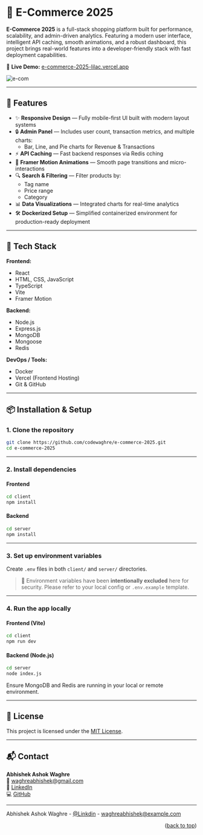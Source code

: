 # 🛒 E-Commerce 2025

**E-Commerce 2025** is a full-stack shopping platform built for performance, scalability, and admin-driven analytics. Featuring a modern user interface, intelligent API caching, smooth animations, and a robust dashboard, this project brings real-world features into a developer-friendly stack with fast deployment capabilities.

🔗 **Live Demo:** [e-commerce-2025-lilac.vercel.app](https://e-commerce-2025-lilac.vercel.app)  

![e-com](https://github.com/user-attachments/assets/f9238e40-2391-4c60-a135-8fa8af26ce81)

---

## 🚀 Features

- ✨ **Responsive Design** — Fully mobile-first UI built with modern layout systems
- 🔒 **Admin Panel** — Includes user count, transaction metrics, and multiple charts:
  - Bar, Line, and Pie charts for Revenue & Transactions
- ⚡ **API Caching** — Fast backend responses via Redis cching
- 🧩 **Framer Motion Animations** — Smooth page transitions and micro-interactions
- 🔍 **Search & Filtering** — Filter products by:
  - Tag name
  - Price range
  - Category
- 📊 **Data Visualizations** — Integrated charts for real-time analytics
- 🛠️ **Dockerized Setup** — Simplified containerized environment for production-ready deployment

---

## 🧰 Tech Stack

**Frontend:**
- React
- HTML, CSS, JavaScript
- TypeScript 
- Vite
- Framer Motion

**Backend:**
- Node.js
- Express.js
- MongoDB
- Mongoose
- Redis

**DevOps / Tools:**
- Docker
- Vercel (Frontend Hosting)
- Git & GitHub

---

## 📦 Installation & Setup

### 1. Clone the repository

```bash
git clone https://github.com/codewaghre/e-commerce-2025.git
cd e-commerce-2025
```

---

### 2. Install dependencies

#### Frontend

```bash
cd client
npm install
```

#### Backend

```bash
cd server
npm install
```

---

### 3. Set up environment variables

Create `.env` files in both `client/` and `server/` directories.

> 🔐 Environment variables have been **intentionally excluded** here for security. Please refer to your local config or `.env.example` template.

---

### 4. Run the app locally

#### Frontend (Vite)

```bash
cd client
npm run dev
```

#### Backend (Node.js)

```bash
cd server
node index.js
```

Ensure MongoDB and Redis are running in your local or remote environment.

---



## 📎 License

This project is licensed under the [MIT License](LICENSE).

---

## 📬 Contact

**Abhishek Ashok Waghre**  
📧 [waghreabhishek@gmail.com](mailto:waghreabhishek@gmail.com)  
🔗 [LinkedIn](https://www.linkedin.com/in/waghre-abhishek)  
💻 [GitHub](https://github.com/codewaghre)

---
Abhishek Ashok Waghre - [@Linkdin](https://www.linkedin.com/in/waghre-abhishek-b9381522a/) - waghreabhishek@example.com

<p align="right">(<a href="#readme-top">back to top</a>)</p>


